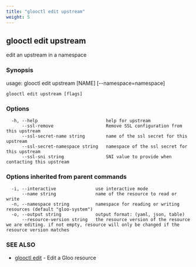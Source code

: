 ```yaml
---
title: "glooctl edit upstream"
weight: 5
---
```

## glooctl edit upstream

edit an upstream in a namespace

### Synopsis

usage: glooctl edit upstream [NAME] [--namespace=namespace]

```
glooctl edit upstream [flags]
```

### Options

```
  -h, --help                          help for upstream
      --ssl-remove                    Remove SSL configuration from this upstream
      --ssl-secret-name string        name of the ssl secret for this upstream
      --ssl-secret-namespace string   namespace of the ssl secret for this upstream
      --ssl-sni string                SNI value to provide when contacting this upstream
```

### Options inherited from parent commands

```
  -i, --interactive               use interactive mode
      --name string               name of the resource to read or write
  -n, --namespace string          namespace for reading or writing resources (default "gloo-system")
  -o, --output string             output format: (yaml, json, table)
      --resource-version string   the resource version of the resource we are editing. if not empty, resource will only be changed if the resource version matches
```

### SEE ALSO

* [glooctl edit](../glooctl_edit)	 - Edit a Gloo resource


